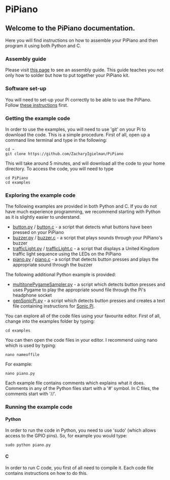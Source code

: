 # PiPiano
## Welcome to the PiPiano documentation.
Here you will find instructions on how to assemble your PiPiano and then program it using both Python and C.

### Assembly guide
Please visit [this page](assembling.md) to see an assembly guide.
This guide teaches you not only how to solder but how to put together your PiPiano kit.

### Software set-up
You will need to set-up your Pi correctly to be able to use the PiPiano. Follow
[these instructions](softwareSetup.md) first.

### Getting the example code
In order to use the examples, you will need to use 'git' on your Pi to download the code.
This is a simple procedure. First of all, open up a command line terminal and type in the following:

```
cd ~
git clone https://github.com/ZacharyIgielman/PiPiano
```

This will take around 5 minutes, and will download all the code to your home directory.
To access the code, you will need to type

```
cd PiPiano
cd examples
```

### Exploring the example code
The following examples are provided in both Python and C. If you do not have much experience
programming, we recommend starting with Python as it is slightly easier to understand.

* [button.py](examples/button.py) / [button.c](examples/button.c) - a script that detects what buttons have been pressed on your PiPiano
* [buzzer.py](examples/buzzer.py) / [buzzer.c](examples/buzzer.c) - a script that plays sounds through your PiPiano's buzzer
* [trafficLight.py](examples/trafficLight.py) / [trafficLight.c](examples/trafficLight.c) - a script that displays a United Kingdom traffic light sequence using the LEDs on the PiPiano 
* [piano.py](examples/piano.py) / [piano.c](examples/piano.c) - a script that detects button presses and plays the appropriate sound through the buzzer

The following additional Python example is provided:

* [multitonePygameSampler.py](examples/multitonePygameSampler.py) - a script which detects button presses and uses Pygame to play the appropriate sound file through the Pi's headphone socket
* [genSonicPi.py](examples/genSonicPi.py) - a script which detects button presses and creates a text file containing instructions for [Sonic Pi](http://sonic-pi.net/).

You can explore all of the code files using your favourite editor. First of all, change
into the examples folder by typing:

```
cd examples
```

You can then open the code files in your editor. I recommend using nano which is used by
typing:

```
nano nameoffile
```

For example:

```
nano piano.py
```

Each example file contains comments which explains what it does. Comments in any of the
Python files start with a '#' symbol. In C files, the comments start with '//'.


### Running the example code
#### Python
In order to run the code in Python, you need to use 'sudo' (which allows access to the
GPIO pins). So, for example you would type:

```
sudo python piano.py
```

#### C
In order to run C code, you first of all need to compile it. Each code file contains
instructions on how to do this.

